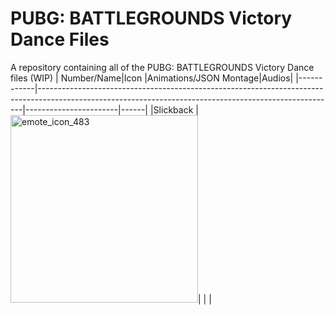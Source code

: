 # PUBG: BATTLEGROUNDS Victory Dance Files
A repository containing all of the PUBG: BATTLEGROUNDS Victory Dance files (WIP)
| Number/Name|Icon                                                                                                                                                    |Animations/JSON Montage|Audios|
|------------|--------------------------------------------------------------------------------------------------------------------------------------------------------|-----------------------|------|
|Slickback   |<img src="[https://example.com/image.png](https://github.com/MuriloGaming19/pubg-vd-files/blob/9311a257eff854db894f0369aec3ee3b16f13e2c/files/slickback/icon/emote_icon_483.png)" alt="emote_icon_483" width="300"/>|                       |      |
